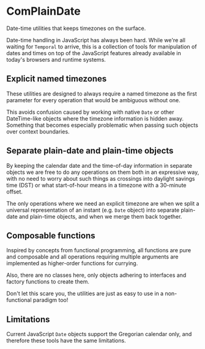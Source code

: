 # ComPlainDate

Date-time utilities that keeps timezones on the surface.

Date-time handling in JavaScript has always been hard.
While we're all waiting for `Temporal` to arrive, this is a collection of
tools for manipulation of dates and times on top of the JavaScript features
already available in today's browsers and runtime systems.

## Explicit named timezones

These utilities are designed to always require a named timezone as the first
parameter for every operation that would be ambiguous without one.

This avoids confusion caused by working with native `Date` or other
DateTime-like objects where the timezone information is hidden away.
Something that becomes especially problematic when passing such objects over
context boundaries.

## Separate plain-date and plain-time objects

By keeping the calendar date and the time-of-day information in separate
objects we are free to do any operations on them both in an expressive way,
with no need to worry about such things as crossings into daylight savings
time (DST) or what start-of-hour means in a timezone with a 30-minute offset.

The only operations where we need an explicit timezone are when we split a
universal representation of an instant (e.g. `Date` object) into separate
plain-date and plain-time objects, and when we merge them back together.

## Composable functions

Inspired by concepts from functional programming, all functions are pure and
composable and all operations requiring multiple arguments are implemented as
higher-order functions for currying.

Also, there are no classes here, only objects adhering to interfaces and
factory functions to create them.

Don't let this scare you, the utilities are just as easy to use in a
non-functional paradigm too!

## Limitations

Current JavaScript `Date` objects support the Gregorian calendar only,
and therefore these tools have the same limitations.
